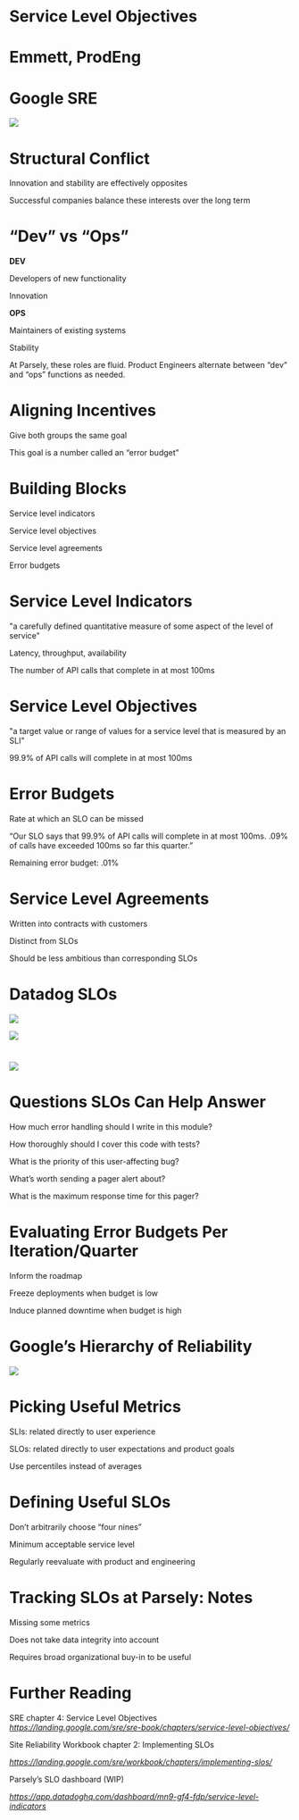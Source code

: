 # Service Level Objectives

# Emmett, ProdEng

# Google SRE

![](img/service-level-objectives0.png)

# Structural Conflict

Innovation and stability are effectively opposites

Successful companies balance these interests over the long term

# “Dev” vs “Ops”

__DEV__

Developers of new functionality

Innovation

__OPS__

Maintainers of existing systems

Stability

At Parsely\, these roles are fluid\. Product Engineers alternate between “dev” and “ops” functions as needed\.

# Aligning Incentives

Give both groups the same goal

This goal is a number called an “error budget”

# Building Blocks

Service level indicators

Service level objectives

Service level agreements

Error budgets

# Service Level Indicators

"a carefully defined quantitative measure of some aspect of the level of service"

Latency\, throughput\, availability

The number of API calls that complete in at most 100ms

# Service Level Objectives

"a target value or range of values for a service level that is measured by an SLI"

99\.9% of API calls will complete in at most 100ms

# Error Budgets

Rate at which an SLO can be missed

“Our SLO says that 99\.9% of API calls will complete in at most 100ms\. \.09% of calls have exceeded 100ms so far this quarter\.”

Remaining error budget: \.01%

# Service Level Agreements

Written into contracts with customers

Distinct from SLOs

Should be less ambitious than corresponding SLOs

# Datadog SLOs

![](img/service-level-objectives1.png)

![](img/service-level-objectives2.png)

# 

![](img/service-level-objectives3.png)

# Questions SLOs Can Help Answer

How much error handling should I write in this module?

How thoroughly should I cover this code with tests?

What is the priority of this user\-affecting bug?

What’s worth sending a pager alert about?

What is the maximum response time for this pager?

# Evaluating Error Budgets Per Iteration/Quarter

Inform the roadmap

Freeze deployments when budget is low

Induce planned downtime when budget is high

# Google’s Hierarchy of Reliability

![](img/service-level-objectives4.jpg)

# Picking Useful Metrics

SLIs: related directly to user experience

SLOs: related directly to user expectations and product goals

Use percentiles instead of averages

# Defining Useful SLOs

Don’t arbitrarily choose “four nines”

Minimum acceptable service level

Regularly reevaluate with product and engineering

# Tracking SLOs at Parsely: Notes

Missing some metrics

Does not take data integrity into account

Requires broad organizational buy\-in to be useful

# Further Reading

SRE chapter 4: Service Level Objectives _[https://landing\.google\.com/sre/sre\-book/chapters/service\-level\-objectives/](https://landing.google.com/sre/sre-book/chapters/service-level-objectives/)_

Site Reliability Workbook chapter 2: Implementing SLOs

_[https://landing\.google\.com/sre/workbook/chapters/implementing\-slos/](https://landing.google.com/sre/workbook/chapters/implementing-slos/)_

Parsely’s SLO dashboard \(WIP\)

_[https://app\.datadoghq\.com/dashboard/mn9\-gf4\-fdp/service\-level\-indicators](https://app.datadoghq.com/dashboard/mn9-gf4-fdp/service-level-indicators)_

